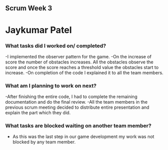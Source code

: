 ## Scrum Week 3
# Jaykumar Patel

### What tasks did I worked on/ completed?

-I implemented the observer pattern for the game. 
-On the increase of score the number of obstacles increases. All the obstacles observe the score and once the score reaches a threshold value the obstacles start to increase.
-On completion of the code I explained it to all the team members.  

### What am I planning to work on next?
-After finishing the entire code, I had to complete the remaining documentation and do the final review.
-All the team members in the previous scrum meeting decided to distribute entire presentation and explain the part which they did.

### What tasks are blocked waiting on another team member?
- As this was the last step in our game development my work was not blocked by any team member.




